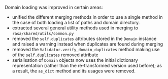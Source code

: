Domain loading was improved in certain areas:
- unified the different merging methods in order to use a single method in the case of both loading a list of paths and domain directory.
- extracted several general utility methods used in merging to `rasa/shared/utils/common.py`
- removed the `self.duplicates` attributes stored in the `Domain` instance and raised a warning instead when duplicates are found during merging
- removed the `Validator.verify_domain_duplicates` method making use of the `self.duplicates` removed attribute
- serialisation of `Domain` objects now uses the initial dictionary representation (rather than the re-transformed version used before); as a result, the `as_dict` method and its usages were removed.
